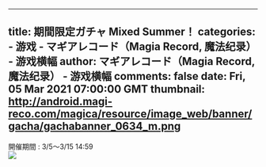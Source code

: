 
---
title: 期間限定ガチャ Mixed Summer！
categories: 
    - 游戏
    - マギアレコード（Magia Record, 魔法纪录） - 游戏横幅
author: マギアレコード（Magia Record, 魔法纪录） - 游戏横幅
comments: false
date: Fri, 05 Mar 2021 07:00:00 GMT
thumbnail: http://android.magi-reco.com/magica/resource/image_web/banner/gacha/gachabanner_0634_m.png
---

<div>   
開催期間 : 3/5～3/15 14:59<br><img src="http://android.magi-reco.com/magica/resource/image_web/banner/gacha/gachabanner_0634_m.png" referrerpolicy="no-referrer">  
</div>
            
